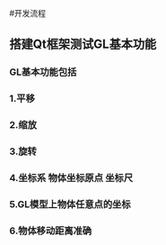 #开发流程
## 搭建Qt框架测试GL基本功能
### GL基本功能包括 
### 1.平移
### 2.缩放
### 3.旋转
### 4.坐标系 物体坐标原点 坐标尺
### 5.GL模型上物体任意点的坐标
### 6.物体移动距离准确

